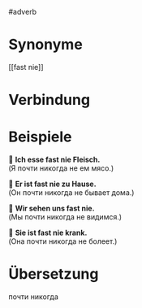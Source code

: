 #adverb
# Synonyme
[[fast nie]]
# Verbindung 

# Beispiele
🔹 **Ich esse fast nie Fleisch.**  
(Я почти никогда не ем мясо.)

🔹 **Er ist fast nie zu Hause.**  
(Он почти никогда не бывает дома.)

🔹 **Wir sehen uns fast nie.**  
(Мы почти никогда не видимся.)

🔹 **Sie ist fast nie krank.**  
(Она почти никогда не болеет.)
# Übersetzung
почти никогда
